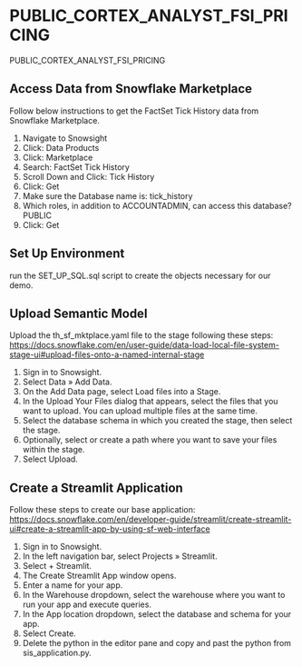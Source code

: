 # PUBLIC_CORTEX_ANALYST_FSI_PRICING
PUBLIC_CORTEX_ANALYST_FSI_PRICING

## Access Data from Snowflake Marketplace
Follow below instructions to get the FactSet Tick History data from Snowflake Marketplace.

1) Navigate to Snowsight
2) Click: Data Products
3) Click: Marketplace
4) Search: FactSet Tick History
5) Scroll Down and Click: Tick History
6) Click: Get
7) Make sure the Database name is: tick_history
8) Which roles, in addition to ACCOUNTADMIN, can access this database? PUBLIC
9) Click: Get

## Set Up Environment
run the SET_UP_SQL.sql script to create the objects necessary for our demo.

## Upload Semantic Model
Upload the th_sf_mktplace.yaml file to the stage following these steps: https://docs.snowflake.com/en/user-guide/data-load-local-file-system-stage-ui#upload-files-onto-a-named-internal-stage

1) Sign in to Snowsight.
2) Select Data » Add Data.
3) On the Add Data page, select Load files into a Stage.
4) In the Upload Your Files dialog that appears, select the files that you want to upload. You can upload multiple files at the same time.
5) Select the database schema in which you created the stage, then select the stage.
6) Optionally, select or create a path where you want to save your files within the stage.
7) Select Upload.

## Create a Streamlit Application
Follow these steps to create our base application: https://docs.snowflake.com/en/developer-guide/streamlit/create-streamlit-ui#create-a-streamlit-app-by-using-sf-web-interface

1) Sign in to Snowsight.
2) In the left navigation bar, select Projects » Streamlit.
3) Select + Streamlit.
4) The Create Streamlit App window opens.
5) Enter a name for your app.
6) In the Warehouse dropdown, select the warehouse where you want to run your app and execute queries.
7) In the App location dropdown, select the database and schema for your app.
8) Select Create.
9) Delete the python in the editor pane and copy and past the python from sis_application.py.
